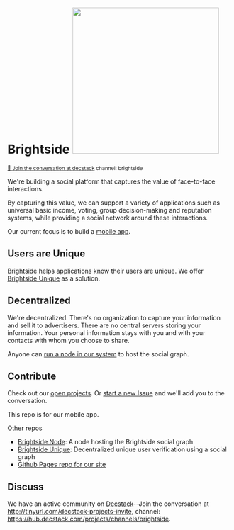 # Brightside <img width="330px" src="images/brightside.svg"/>
<sup>[💬 Join the conversation at decstack](http://tinyurl.com/decstack-projects-invite) channel: brightside</sup>

We're building a social platform that captures the value of face-to-face interactions.

By capturing this value, we can support a variety of applications such as universal basic income, voting, group decision-making and reputation systems, while providing a social network around these interactions.

Our current focus is to build a [mobile app](https://github.com/Brightside-Social/brightside/wiki/Brightside-Mobile).

## Users are Unique

Brightside helps applications know their users are unique. We offer [Brightside Unique](https://github.com/Brightside-Social/brightside-unique) as a solution.

## Decentralized

We're decentralized.  There's no organization to capture your information and sell it to advertisers.  There are no central servers storing your information. Your personal information stays with you and with your contacts with whom you choose to share.

Anyone can [run a node in our system](https://github.com/Brightside-Social/brightside-node) to host the social graph.

## Contribute

Check out our [open projects](https://github.com/orgs/Brightside-Social/projects).  Or [start a new Issue](https://github.com/Brightside-Social/brightside/issues) and we'll add you to the conversation.

This repo is for our mobile app.

Other repos
* [Brightside Node](https://github.com/Brightside-Social/brightside-node): A node hosting the Brightside social graph
* [Brightside Unique](https://github.com/Brightside-Social/brightside-unique): Decentralized unique user verification using a social graph
* [Github Pages repo for our site](https://github.com/Brightside-Social/Brightside-Social.github.io)

## Discuss

We have an active community on [Decstack](http://decstack.com/)--Join the conversation at http://tinyurl.com/decstack-projects-invite, channel: https://hub.decstack.com/projects/channels/brightside.
